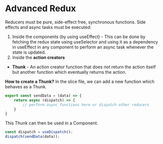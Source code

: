 # Advanced Redux

Reducers must be pure, side-effect free, synchronous functions.
Side effects and async tasks must be executed:
1. Inside the components (by using useEffect) - This can be done by fetching the redux state using useSelector and using it as a dependency in useEffect in any component to perform an async task whenever the state is updated.
2. Inside the **action creators**

* **Thunk** - An action creator function that does not return the action itself but another function which eventually returns the action.

**How to create a Thunk?**
In the slice file, we can add a new function which behaves as a Thunk.

```js
export const sendData = (data) => {
    return async (dispatch) => {
        // perform async functions here or dispatch other reducers
    }
}
```

This Thunk can then be used in a Component.

```js
const dispatch = useDispatch();
dispatch(sendData(data));
```